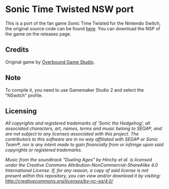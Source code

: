 # Sonic Time Twisted NSW port
This is a port of the fan game Sonic Time Twisted for the Nintendo Switch, the original source code can be found [here](https://github.com/overbound/SonicTimeTwisted).
You can download the NSP of the game on the releases page.

## Credits
Original game by [Overbound Game Studio](https://overboundstudio.com).

## Note
To compile it, you need to use Gamemaker Studio 2 and select the "NSwitch" profile.

## Licensing

*All copyrights and registered trademarks of 'Sonic the Hedgehog', all associated characters, art, names, terms and music belong to SEGA®, and are not subject to any licenses associated with this project. The contributors to this software are in no way affiliated with SEGA® or Sonic Team®, nor is any intent made to gain financially from or infringe upon said copyrights or registered trademarks.*

*Music from the soundtrack "Dueling Ages" by Hinchy et al. is licensed under the Creative Commons Attribution-NonCommercial-ShareAlike 4.0 International License. If, for any reason, a copy of said license is not present within this repository, you can view and/or download it by visiting: http://creativecommons.org/licenses/by-nc-sa/4.0/*
